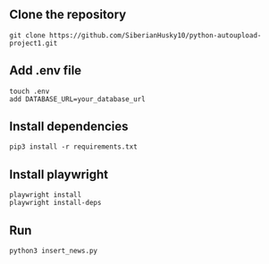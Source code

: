 ## Clone the repository
```
git clone https://github.com/SiberianHusky10/python-autoupload-project1.git
```

## Add .env file
```
touch .env
add DATABASE_URL=your_database_url
```

## Install dependencies
```
pip3 install -r requirements.txt
```

## Install playwright
```
playwright install
playwright install-deps
```

## Run
```
python3 insert_news.py
```

